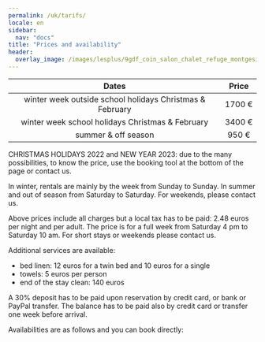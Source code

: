 ```yaml
---
permalink: /uk/tarifs/
locale: en
sidebar:
  nav: "docs"
title: "Prices and availability"
header:
  overlay_image: /images/lesplus/9gdf_coin_salon_chalet_refuge_montgesin_plagne.jpg
---
```


|                         Dates                        | Price |
|:----------------------------------------------------:|:------:|
| winter week outside school holidays Christmas & February | 1700&nbsp;€ |
|    winter week school holidays Christmas & February   | 3400&nbsp;€ |
|                   summer & off season                  |  950&nbsp;€ |

CHRISTMAS HOLIDAYS 2022 and NEW YEAR 2023: due to the many possibilities, to know the price, use the booking tool at the bottom of the page or contact us.   

In winter, rentals are mainly by the week from Sunday to Sunday. In summer and out of season from Saturday to Saturday. For weekends, please contact us. 

Above prices include all charges but a local tax has to be paid: 2.48 euros per night and per adult. The price is for a full week from Saturday 4 pm to Saturday 10 am. For short stays or weekends please contact us.

Additional services are available:
 - bed linen: 12 euros for a twin bed and 10 euros for a single
 - towels: 5 euros per person
 - end of the stay clean: 140 euros

A 30% deposit has to be paid upon reservation by credit card, or bank or PayPal transfer. The balance has to be paid also by credit card or transfer one week before arrival.

Availabilities are as follows and you can book directly:

<p style="text-align: center;">
<script type='text/javascript'>
  var parametresWidget = {
    key : 'tftr8_fc',
    numGite : '73G148140',
    widget : 'resa',
  };
  widgetIteaGL(parametresWidget);
</script>
</p>
